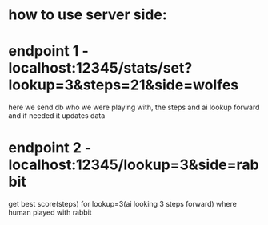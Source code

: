 # how to use server side:

# endpoint 1 - localhost:12345/stats/set?lookup=3&steps=21&side=wolfes
here we send db who we were playing with, the steps and ai lookup forward and if needed it updates data

# endpoint 2 - localhost:12345/lookup=3&side=rabbit
get best score(steps) for lookup=3(ai looking 3 steps forward) where human played with rabbit